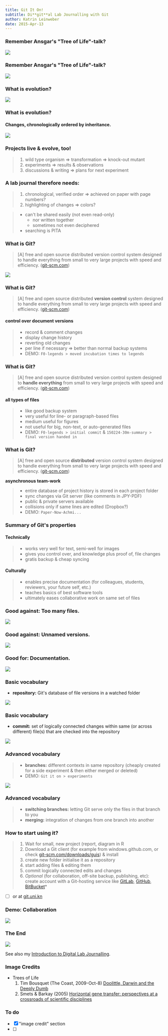 ```yaml
---
title: Git It On!
subtitle: Di**git**al Lab Journalling with Git
author: Katrin Leinweber
date: 2015-Apr-13
---
```


### Remember Ansgar's "Tree of Life"-talk?

![](images/doolittle-tree.jpg)

### Remember Ansgar's "Tree of Life"-talk?

![](images/Horizontal-gene-transfer-ori.jpg)

### What is evolution?

![](images/change-we-can-believe-in.jpg)

### What is evolution?

#### Changes, chronologically ordered by inheritance.

![](images/Horizontal-gene-transfer-no-domains.jpg)

### Projects live & evolve, too!

> 1. wild type organism => transformation => knock-out mutant
> 1. experiments => results & observations
> 1. discussions & writing => plans for next experiment

### A lab journal therefore needs:

> 1. chronological, verified order => achieved on paper with page numbers?
> 1. highlighting of changes => colors?

> - can't be shared easily (not even read-only)
>   - nor written together
>   - sometimes not even deciphered
> - searching is PITA

### What is Git?

> [A] free and open source distributed version control system designed to handle everything from small to very large projects with speed and efficiency. ([git-scm.com](http://git-scm.com/))

![](images/git-logo.png)

### What is Git?

> [A] free and open source distributed **version control** system designed to handle everything from small to very large projects with speed and efficiency. ([git-scm.com](http://git-scm.com/))

#### control over document versions

> - record & comment changes
> - display change history
> - reverting old changes
> - per line if necessary => better than normal backup systems
> - DEMO: `F0-legends > moved incubation times to legends`

### What is Git?

> [A] free and open source distributed version control system designed to **handle everything** from small to very large projects with speed and efficiency. ([git-scm.com](http://git-scm.com/))

#### all types of files

> - like good backup system
> - very useful for line- or paragraph-based files
> - medium useful for figures
> - not useful for big, non-text, or auto-generated files
> - DEMO: `F0-legends > initial commit` & `150224-30m-summary > final version handed in`


### What is Git?

> [A] free and open source **distributed** version control system designed to handle everything from small to very large projects with speed and efficiency. ([git-scm.com](http://git-scm.com/))

**asynchronous team-work**

> - entire database of project history is stored in each project folder
> - sync changes via Git server (like comments  in JPY-PDF)
> - public & private servers available
> - collisions only if same lines are edited (Dropbox?)
> - DEMO: `Paper-Now-Achmi...`

### Summary of Git's properties

#### Technically

> - works very well for text, semi-well for images
> - gives you control over, and knowledge plus proof of, file changes
> - gratis backup & cheap syncing

#### Culturally

> - enables precise documentation (for colleagues, students, reviewers, your future self, etc.)
> - teaches basics of best software tools
> - ultimately eases collaborative work on same set of files

### Good against: Too many files.

![](images/versions-win-explorer.png)

### Good against: Unnamed versions.

![](images/versions-crashplan.png)

### Good for: Documentation.

![](images/versions-git-split.png)

### Basic vocabulary

- **repository:** Git's database of file versions in a watched folder

![](images/repo-folder.png)

### Basic vocabulary

- **commit:** set of logically connected changes within same (or across different) file(s) that are checked into the repository

![](images/logical-commit-across-files.png)

### Advanced vocabulary

> - **branches:** different contexts in same repository (cheaply created for a side experiment & then either merged or deleted)
> - DEMO: `Git it on > experiments`

![](images/branching-illustration.png)

### Advanced vocabulary

> - **switching branches:** letting Git serve only the files in that branch to you
> - **merging:** integration of changes from one branch into another


### How to start using it?

> 1. Wait for small, new project (report, diagram in R
> 1. Download a Git client (for example from windows.github.com, or check [git-scm.com/downloads/guis](http://git-scm.com/download/gui/win)) & install
> 1. create new folder initialise it as a repository
> 1. start adding files & editing them
> 1. commit logically connected edits and changes 
> 1. *Optional* (for collaboration, off-site backup, publishing, etc): create account with a Git-hosting service like [GitLab](https://gitlab.com/users/sign_in), [GitHub](https://github.com/join), [BitBucket](https://bitbucket.org/account/signup/)*

- [ ] or at [git.uni.kn](https://git.uni-konstanz.de/users/sign_in)

### Demo: Collaboration

![](images/sharing-credit.png)


### The End

![](images/keep-calm-and-git-it-on.png)

See also my [Introduction to Digital Lab Journalling](http://prezi.com/p_se6nkre49m/digital-lab-journalling-intro/).

### Image Credits

- Trees of Life
  1. Tim Bousquet (The Coast, 2009-Oct-8) [Doolittle, Darwin and the Deeply Dumb](http://www.thecoast.ca/halifax/doolittle-darwin-and-the-deeply-dumb/Content?oid=1320808)
  1. Smets & Barkay (2005) [Horizontal gene transfer: perspectives at a crossroads of scientific disciplines](http://www.nature.com/nrmicro/journal/v3/n9/fig_tab/nrmicro1253_F1.html)

### To do

- [x] "image credit" section
- [ ]
